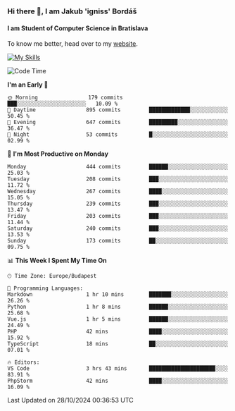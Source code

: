 ### Hi there 👋, I am Jakub 'igniss' Bordáš

#### I am Student of Computer Science in Bratislava
To know me better, head over to my [website](https://bordas.sk).

[![My Skills](https://skillicons.dev/icons?i=js,html,css,figma,svelte,java,kotlin,python,postgresql,typescript,nest,nodejs)](https://bordas.sk)


<!--START_SECTION:waka-->
![Code Time](http://img.shields.io/badge/Code%20Time-1%2C552%20hrs%202%20mins-blue)

**I'm an Early 🐤** 

```text
🌞 Morning                179 commits         ███░░░░░░░░░░░░░░░░░░░░░░   10.09 % 
🌆 Daytime                895 commits         █████████████░░░░░░░░░░░░   50.45 % 
🌃 Evening                647 commits         █████████░░░░░░░░░░░░░░░░   36.47 % 
🌙 Night                  53 commits          █░░░░░░░░░░░░░░░░░░░░░░░░   02.99 % 
```
📅 **I'm Most Productive on Monday** 

```text
Monday                   444 commits         ██████░░░░░░░░░░░░░░░░░░░   25.03 % 
Tuesday                  208 commits         ███░░░░░░░░░░░░░░░░░░░░░░   11.72 % 
Wednesday                267 commits         ████░░░░░░░░░░░░░░░░░░░░░   15.05 % 
Thursday                 239 commits         ███░░░░░░░░░░░░░░░░░░░░░░   13.47 % 
Friday                   203 commits         ███░░░░░░░░░░░░░░░░░░░░░░   11.44 % 
Saturday                 240 commits         ███░░░░░░░░░░░░░░░░░░░░░░   13.53 % 
Sunday                   173 commits         ██░░░░░░░░░░░░░░░░░░░░░░░   09.75 % 
```


📊 **This Week I Spent My Time On** 

```text
🕑︎ Time Zone: Europe/Budapest

💬 Programming Languages: 
Markdown                 1 hr 10 mins        ███████░░░░░░░░░░░░░░░░░░   26.26 % 
Python                   1 hr 8 mins         ██████░░░░░░░░░░░░░░░░░░░   25.68 % 
Vue.js                   1 hr 5 mins         ██████░░░░░░░░░░░░░░░░░░░   24.49 % 
PHP                      42 mins             ████░░░░░░░░░░░░░░░░░░░░░   15.92 % 
TypeScript               18 mins             ██░░░░░░░░░░░░░░░░░░░░░░░   07.01 % 

🔥 Editors: 
VS Code                  3 hrs 43 mins       █████████████████████░░░░   83.91 % 
PhpStorm                 42 mins             ████░░░░░░░░░░░░░░░░░░░░░   16.09 % 
```


 Last Updated on 28/10/2024 00:36:53 UTC
<!--END_SECTION:waka-->
